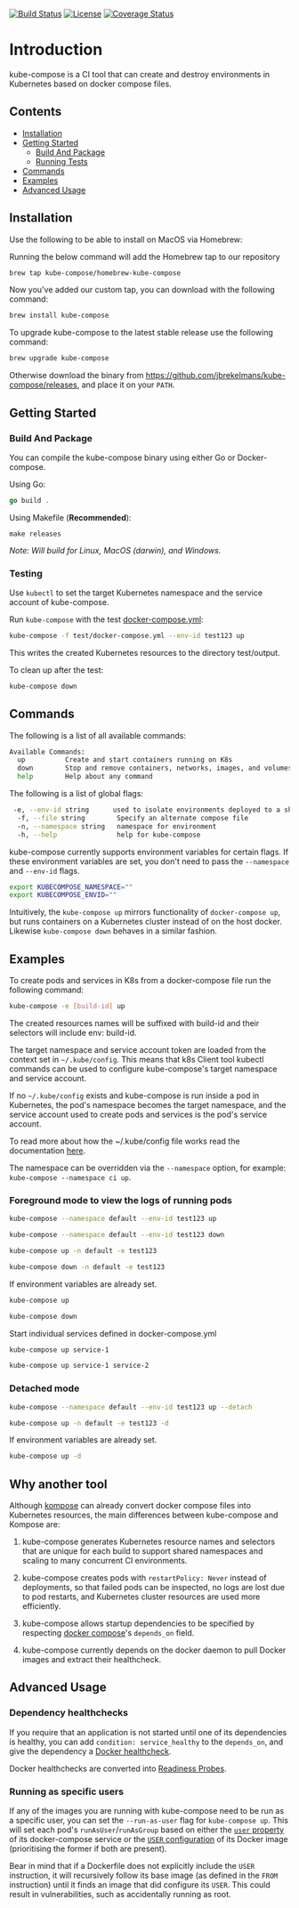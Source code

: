 [![Build Status](https://travis-ci.com/jbrekelmans/kube-compose.svg?branch=master)](https://travis-ci.com/jbrekelmans/kube-compose)
[![License](https://img.shields.io/badge/license-Apache_v2.0-blue.svg)](https://github.com/jbrekelmans/kube-compose/blob/master/LICENSE.md)
[![Coverage Status](https://coveralls.io/repos/github/jbrekelmans/kube-compose/badge.svg?branch=master&r=2)](https://coveralls.io/github/jbrekelmans/kube-compose?branch=master?r=2)

# Introduction

kube-compose is a CI tool that can create and destroy environments in Kubernetes based on docker compose files.

## Contents

* [Installation](#Installation)
* [Getting Started](#Getting-Started)
  * [Build And Package](#Build-And-Package)
  * [Running Tests](#Running-Tests)
* [Commands](#Commands)
* [Examples](#Examples)
* [Advanced Usage](#Advanced-Usage)

## Installation

Use the following to be able to install on MacOS via Homebrew:

Running the below command will add the Homebrew tap to our repository

```bash
brew tap kube-compose/homebrew-kube-compose
```

Now you've added our custom tap, you can download with the following command:

```bash
brew install kube-compose
```

To upgrade kube-compose to the latest stable release use the following command:

```bash
brew upgrade kube-compose
```

Otherwise download the binary from https://github.com/jbrekelmans/kube-compose/releases, and place it on your `PATH`.

## Getting Started

### Build And Package

You can compile the kube-compose binary using either Go or Docker-compose.

Using Go:

```go
go build .
```

Using Makefile (**Recommended**):

```make
make releases
```

*Note: Will build for Linux, MacOS (darwin), and Windows.*

### Testing

Use `kubectl` to set the target Kubernetes namespace and the service account of kube-compose.

Run `kube-compose` with the test [docker-compose.yml](test/docker-compose.yml):

```bash
kube-compose -f test/docker-compose.yml --env-id test123 up
```

This writes the created Kubernetes resources to the directory test/output.

To clean up after the test:

```bash
kube-compose down
```

## Commands

The following is a list of all available commands:

```bash
Available Commands:
  up          Create and start containers running on K8s
  down        Stop and remove containers, networks, images, and volumes running on K8s
  help        Help about any command
```

The following is a list of global flags:

```bash
 -e, --env-id string      used to isolate environments deployed to a shared namespace, by (1) using this value as a suffix of pod and service names and (2) using this value to isolate selectors. Either this flag or the environment variable KUBECOMPOSE_ENVID must be set
  -f, --file string        Specify an alternate compose file
  -n, --namespace string   namespace for environment
  -h, --help               help for kube-compose
```

kube-compose currently supports environment variables for certain flags. If these environment variables are set, you don't need to pass the `--namespace` and `--env-id` flags.

```bash
export KUBECOMPOSE_NAMESPACE=""
export KUBECOMPOSE_ENVID=""
```

Intuitively, the `kube-compose up` mirrors functionality of `docker-compose up`, but runs containers on a Kubernetes cluster instead of on the host docker. Likewise `kube-compose down` behaves in a similar fashion.

## Examples

To create pods and services in K8s from a docker-compose file run the following command:

```bash
kube-compose -e [build-id] up
```

The created resources names will be suffixed with build-id and their selectors will include env: build-id.

The target namespace and service account token are loaded from the context set in `~/.kube/config`. This means that k8s Client tool kubectl commands can be used to configure kube-compose's target namespace and service account.

If no `~/.kube/config` exists and kube-compose is run inside a pod in Kubernetes, the pod's namespace becomes the target namespace, and the service account used to create pods and services is the pod's service account.

To read more about how the ~/.kube/config file works read the documentation [here](https://kubernetes.io/docs/concepts/configuration/organize-cluster-access-kubeconfig/).

The namespace can be overridden via the `--namespace` option, for example: `kube-compose --namespace ci up`.

### Foreground mode to view the logs of running pods

```bash
kube-compose --namespace default --env-id test123 up

kube-compose --namespace default --env-id test123 down
```

```bash
kube-compose up -n default -e test123

kube-compose down -n default -e test123

```

If environment variables are already set.

```bash
kube-compose up

kube-compose down
```

Start individual services defined in docker-compose.yml

```bash
kube-compose up service-1

kube-compose up service-1 service-2
```

### Detached mode

```bash
kube-compose --namespace default --env-id test123 up --detach
```

```bash
kube-compose up -n default -e test123 -d
```

If environment variables are already set.

```bash
kube-compose up -d
```

## Why another tool

Although [kompose](https://github.com/kubernetes/kompose) can already convert docker compose files into Kubernetes resources, the main differences between kube-compose and Kompose are:

1. kube-compose generates Kubernetes resource names and selectors that are unique for each build to support shared namespaces and scaling to many concurrent CI environments.

1. kube-compose creates pods with `restartPolicy: Never` instead of deployments, so that failed pods can be inspected, no logs are lost due to pod restarts, and Kubernetes cluster resources are used more efficiently.

1. kube-compose allows startup dependencies to be specified by respecting [docker compose](https://docs.docker.com/compose/compose-file/compose-file-v2#depends_on)'s `depends_on` field.

1. kube-compose currently depends on the docker daemon to pull Docker images and extract their healthcheck.

## Advanced Usage

### Dependency healthchecks

If you require that an application is not started until one of its dependencies is healthy, you can add `condition: service_healthy` to the `depends_on`, and give the dependency a [Docker healthcheck](https://docs.docker.com/engine/reference/builder#healthcheck).

Docker healthchecks are converted into [Readiness Probes](https://kubernetes.io/docs/tasks/configure-pod-container/configure-liveness-readiness-probes/).

### Running as specific users

If any of the images you are running with kube-compose need to be run as a specific user, you can set the `--run-as-user` flag for `kube-compose up`. This will set each pod's `runAsUser`/`runAsGroup` based on either the [`user` property](https://docs.docker.com/compose/compose-file/#domainname-hostname-ipc-mac_address-privileged-read_only-shm_size-stdin_open-tty-user-working_dir) of its docker-compose service or the [`USER` configuration](https://docs.docker.com/engine/reference/builder/#user) of its Docker image (prioritising the former if both are present).

Bear in mind that if a Dockerfile does not explicitly include the `USER` instruction, it will recursively follow its base image (as defined in the `FROM` instruction) until it finds an image that did configure its `USER`. This could result in vulnerabilities, such as accidentally running as root.
